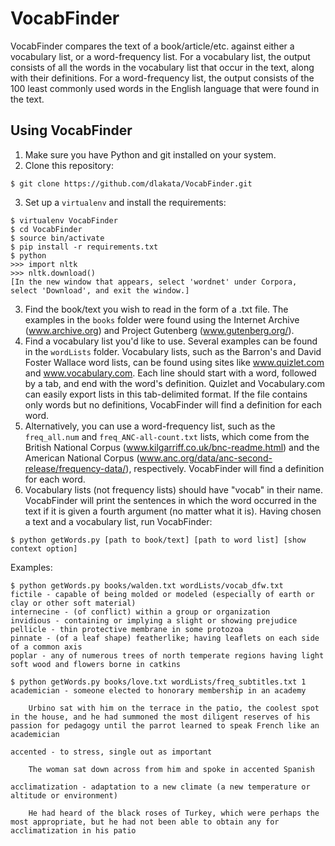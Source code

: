 VocabFinder
===========

VocabFinder compares the text of a book/article/etc. against either a vocabulary list, or a word-frequency list. For a vocabulary list, the output consists of all the words in the vocabulary list that occur in the text, along with their definitions. For a word-frequency list, the output consists of the 100 least commonly used words in the English language that were found in the text.

Using VocabFinder
-----------
1. Make sure you have Python and git installed on your system.
2. Clone this repository:
```
$ git clone https://github.com/dlakata/VocabFinder.git
```
3. Set up a ```virtualenv``` and install the requirements:
```
$ virtualenv VocabFinder
$ cd VocabFinder
$ source bin/activate
$ pip install -r requirements.txt
$ python
>>> import nltk
>>> nltk.download()
[In the new window that appears, select 'wordnet' under Corpora, select 'Download', and exit the window.]
```
3. Find the book/text you wish to read in the form of a .txt file. The examples in the ```books``` folder were found using the Internet Archive (www.archive.org) and Project Gutenberg (www.gutenberg.org/).
4. Find a vocabulary list you'd like to use. Several examples can be found in the ```wordLists``` folder. Vocabulary lists, such as the Barron's and David Foster Wallace word lists, can be found using sites like www.quizlet.com and www.vocabulary.com. Each line should start with a word, followed by a tab, and end with the word's definition. Quizlet and Vocabulary.com can easily export lists in this tab-delimited format. If the file contains only words but no definitions, VocabFinder will find a definition for each word.
5. Alternatively, you can use a word-frequency list, such as the ```freq_all.num``` and ```freq_ANC-all-count.txt``` lists, which come from the British National Corpus (www.kilgarriff.co.uk/bnc-readme.html) and the American National Corpus (www.anc.org/data/anc-second-release/frequency-data/), respectively. VocabFinder will find a definition for each word.
6. Vocabulary lists (not frequency lists) should have "vocab" in their name. VocabFinder will print the sentences in which the word occurred in the text if it is given a fourth argument (no matter what it is). Having chosen a text and a vocabulary list, run VocabFinder:
```
$ python getWords.py [path to book/text] [path to word list] [show context option]
```
Examples:
```
$ python getWords.py books/walden.txt wordLists/vocab_dfw.txt
fictile - capable of being molded or modeled (especially of earth or clay or other soft material)
internecine - (of conflict) within a group or organization 
invidious - containing or implying a slight or showing prejudice 
pellicle - thin protective membrane in some protozoa
pinnate - (of a leaf shape) featherlike; having leaflets on each side of a common axis
poplar - any of numerous trees of north temperate regions having light soft wood and flowers borne in catkins

$ python getWords.py books/love.txt wordLists/freq_subtitles.txt 1
academician - someone elected to honorary membership in an academy

	Urbino sat with him on the terrace in the patio, the coolest spot in the house, and he had summoned the most diligent reserves of his passion for pedagogy until the parrot learned to speak French like an academician

accented - to stress, single out as important

	The woman sat down across from him and spoke in accented Spanish

acclimatization - adaptation to a new climate (a new temperature or altitude or environment)

	He had heard of the black roses of Turkey, which were perhaps the most appropriate, but he had not been able to obtain any for acclimatization in his patio
```
